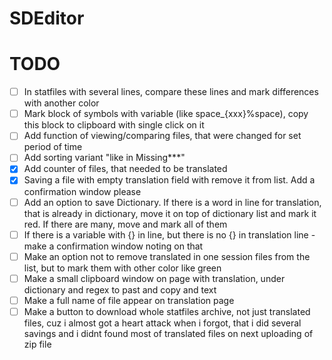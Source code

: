 # SDEditor

# TODO
- [ ] In statfiles with several lines, compare these lines and mark differences with another color
- [ ] Mark block of symbols with variable (like space_{xxx}%space), copy this block to clipboard with single click on it
- [ ] Add function of viewing/comparing files, that were changed for set period of time
- [ ] Add sorting variant "like in Missing***"
- [x] Add counter of files, that needed to be translated
- [x] Saving a file with empty translation field with remove it from list. Add a confirmation window please
- [ ] Add an option to save Dictionary. If there is a word in line for translation, that is already in dictionary, move it on top of dictionary list and mark it red. If there are many, move and mark all of them
- [ ] If there is a variable with {} in line, but there is no {} in translation line - make a confirmation window noting on that
- [ ] Make an option not to remove translated in one session files from the list, but to mark them with other color like green
- [ ] Make a small clipboard window on page with translation, under dictionary and regex to past and copy and text
- [ ] Make a full name of file appear on translation page
- [ ] Make a button to download whole statfiles archive, not just translated files, cuz i almost got a heart attack when i forgot, that i did several savings and i didnt found most of translated files on next uploading of zip file 